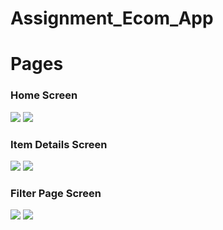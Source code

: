 # Assignment_Ecom_App


# Pages

### Home Screen
![](./Screenshots/index_1.png)
![](./Screenshots/index_2.png)
### Item Details Screen
![](./Screenshots/details_1.png)
![](./Screenshots/details_2.png)
### Filter Page Screen
![](./Screenshots/filter_1.png)
![](./Screenshots/filter_2.png)
